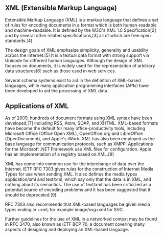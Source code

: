 ## XML (Extensible Markup Language)

Extensible Markup Language (XML) is a markup language that defines a set of rules for encoding documents in a format which is both human-readable and machine-readable. It is defined by the W3C's XML 1.0 Specification[2] and by several other related specifications,[3] all of which are free open standards.[4]

The design goals of XML emphasize simplicity, generality and usability across the Internet.[5] It is a textual data format with strong support via Unicode for different human languages. Although the design of XML focuses on documents, it is widely used for the representation of arbitrary data structures[6] such as those used in web services.

Several schema systems exist to aid in the definition of XML-based languages, while many application programming interfaces (APIs) have been developed to aid the processing of XML data.

## Applications of XML

As of 2009, hundreds of document formats using XML syntax have been developed,[7] including RSS, Atom, SOAP, and XHTML. XML-based formats have become the default for many office-productivity tools, including Microsoft Office (Office Open XML), OpenOffice.org and LibreOffice (OpenDocument), and Apple's iWork. XML has also been employed as the base language for communication protocols, such as XMPP. Applications for the Microsoft .NET Framework use XML files for configuration. Apple has an implementation of a registry based on XML.[8]

XML has come into common use for the interchange of data over the Internet. IETF RFC 7303 gives rules for the construction of Internet Media Types for use when sending XML. It also defines the media types application/xml and text/xml, which say only that the data is in XML, and nothing about its semantics. The use of text/xml has been criticized as a potential source of encoding problems and it has been suggested that it should be deprecated.[9]

RFC 7303 also recommends that XML-based languages be given media types ending in +xml; for example image/svg+xml for SVG.

Further guidelines for the use of XML in a networked context may be found in RFC 3470, also known as IETF BCP 70, a document covering many aspects of designing and deploying an XML-based language.